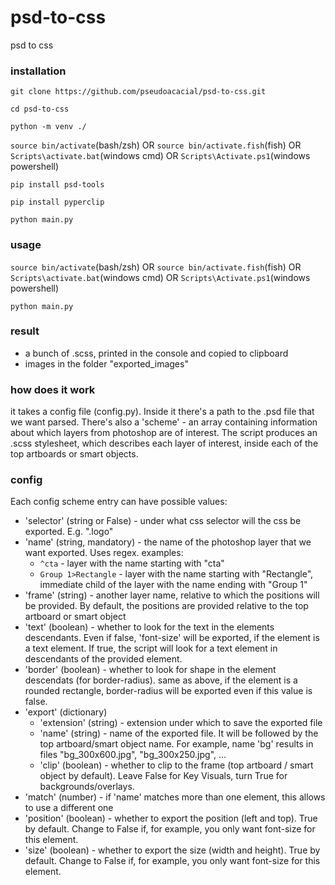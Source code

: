 # psd-to-css
psd to css

### installation
`git clone https://github.com/pseudoacacial/psd-to-css.git`

`cd psd-to-css`

`python -m venv ./`

`source bin/activate`(bash/zsh) OR `source bin/activate.fish`(fish) OR `Scripts\activate.bat`(windows cmd) OR `Scripts\Activate.ps1`(windows powershell)

`pip install psd-tools`

`pip install pyperclip`

`python main.py`

### usage
`source bin/activate`(bash/zsh) OR `source bin/activate.fish`(fish) OR `Scripts\activate.bat`(windows cmd) OR `Scripts\Activate.ps1`(windows powershell)

`python main.py`

### result
- a bunch of .scss, printed in the console and copied to clipboard
- images in the folder "exported_images"

### how does it work
it takes a config file (config.py). Inside it there's a path to the .psd file that we want parsed. There's also a 'scheme' - an array containing information about which layers from photoshop are of interest.
The script produces an .scss stylesheet, which describes each layer of interest, inside each of the top artboards or smart objects.

### config
Each config scheme entry can have possible values:

- 'selector' (string or False) - under what css selector will the css be exported. E.g. ".logo"
- 'name' (string, mandatory) - the name of the photoshop layer that we want exported. Uses regex. examples:
    - `^cta` - layer with the name starting with "cta"
    - `Group 1>Rectangle` - layer with the name starting with "Rectangle", immediate child of the layer with the name ending with "Group 1"
- 'frame' (string) - another layer name, relative to which the positions will be provided. By default, the positions are provided relative to the top artboard or smart object
- 'text' (boolean) - whether to look for the text in the elements descendants. Even if false, 'font-size' will be exported, if the element is a text element. If true, the script will look for a text element in descendants of the provided element.
- 'border' (boolean) - whether to look for shape in the element descendats (for border-radius). same as above, if the element is a rounded rectangle, border-radius will be exported even if this value is false.
- 'export' (dictionary)
    - 'extension' (string) - extension under which to save the exported file
    - 'name' (string) - name of the exported file. It will be followed by the top artboard/smart object name. For example, name 'bg' results in files "bg_300x600.jpg", "bg_300x250.jpg", ...
    - 'clip' (boolean) - whether to clip to the frame (top artboard / smart object by default). Leave False for Key Visuals, turn True for backgrounds/overlays.
- 'match' (number) - if 'name' matches more than one element, this allows to use a different one
- 'position' (boolean) - whether to export the position (left and top). True by default. Change to False if, for example, you only want font-size for this element.
- 'size' (boolean) - whether to export the size (width and height). True by default. Change to False if, for example, you only want font-size for this element.
